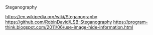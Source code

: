 Steganography


https://en.wikipedia.org/wiki/Steganography
https://github.com/RobinDavid/LSB-Steganography
https://program-think.blogspot.com/2011/06/use-image-hide-information.html
